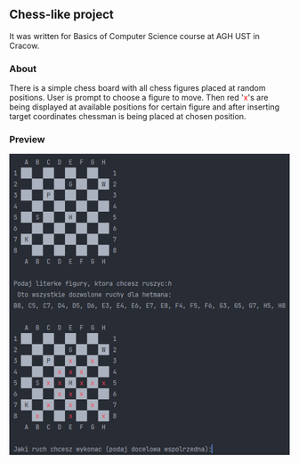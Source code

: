 ## Chess-like project

It was written for Basics of Computer Science course at AGH UST in Cracow.

### About
There is a simple chess board with all chess figures placed at random positions.
User is prompt to choose a figure to move. Then red '<span style="color:red;">x</span>'s are being displayed at available positions for certain figure and after inserting target coordinates chessman is being placed at chosen position.

### Preview

![preview](https://github.com/filipkorus/chess-like-project/blob/master/preview.png)

